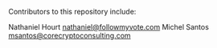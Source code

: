 Contributors to this repository include:

Nathaniel Hourt <nathaniel@followmyvote.com>
Michel Santos <msantos@corecryptoconsulting.com>
